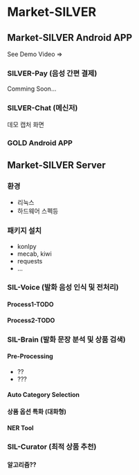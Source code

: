 # Market-SILVER


## Market-SILVER Android APP
See Demo Video =>

### SILVER-Pay (음성 간편 결제)
Comming Soon...

### SILVER-Chat (메신저)
데모 캡처 화면

### GOLD Android APP 


## Market-SILVER Server
### 환경
  - 리눅스
  - 하드웨어 스펙등
### 패키지 설치
  - konlpy
  - mecab, kiwi
  - requests
  - ...
### SIL-Voice (발화 음성 인식 및 전처리)
  #### Process1-TODO
  #### Process2-TODO

### SIL-Brain (발화 문장 분석 및 상품 검색)
#### Pre-Processing
  - ??
  - ???
#### Auto Category Selection
#### 상품 옵션 특화 (대화형)
#### NER Tool

### SIL-Curator (최적 상품 추천)

#### 알고리즘??


